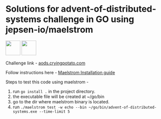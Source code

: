 # Solutions for advent-of-distributed-systems challenge in GO using jepsen-io/maelstrom
<img src="https://go.dev/images/gophers/pilot-bust.svg" height="48" width="48"/>
<img src="https://avatars.githubusercontent.com/u/19334403?s=48&v=4" height="48" width="48"/>

Challenge link - [aods.cryingpotato.com](https://aods.cryingpotato.com/)

Follow instructions here - [Maelstrom Installation guide](https://github.com/jepsen-io/maelstrom/blob/main/doc/01-getting-ready/index.md)

Steps to test this code using maelstrom -
1. run ```go install .``` in the project directory.
2. the executable file will be created at ~/go/bin
2. go to the dir where maelstrom binary is located.
3. run ```./maelstrom test -w echo --bin ~/go/bin/advent-of-distributed-systems.exe --time-limit 5```